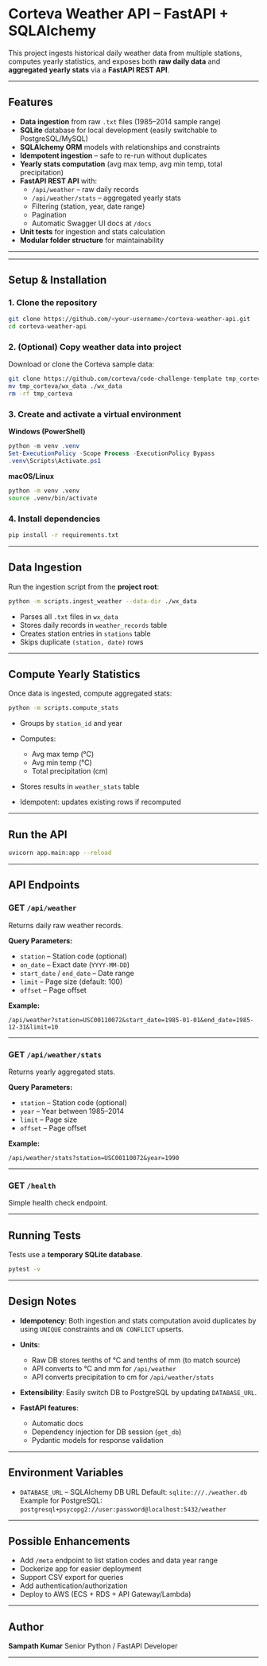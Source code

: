 
#  Corteva Weather API – FastAPI + SQLAlchemy

This project ingests historical daily weather data from multiple stations, computes yearly statistics, and exposes both **raw daily data** and **aggregated yearly stats** via a **FastAPI REST API**.

---

##  Features

- **Data ingestion** from raw `.txt` files (1985–2014 sample range)
- **SQLite** database for local development (easily switchable to PostgreSQL/MySQL)
- **SQLAlchemy ORM** models with relationships and constraints
- **Idempotent ingestion** – safe to re-run without duplicates
- **Yearly stats computation** (avg max temp, avg min temp, total precipitation)
- **FastAPI REST API** with:
  - `/api/weather` – raw daily records
  - `/api/weather/stats` – aggregated yearly stats
  - Filtering (station, year, date range)
  - Pagination
  - Automatic Swagger UI docs at `/docs`
- **Unit tests** for ingestion and stats calculation
- **Modular folder structure** for maintainability

---



---

##  Setup & Installation

### 1. Clone the repository
```bash
git clone https://github.com/<your-username>/corteva-weather-api.git
cd corteva-weather-api
````

### 2. (Optional) Copy weather data into project

Download or clone the Corteva sample data:

```bash
git clone https://github.com/corteva/code-challenge-template tmp_corteva
mv tmp_corteva/wx_data ./wx_data
rm -rf tmp_corteva
```

### 3. Create and activate a virtual environment

**Windows (PowerShell)**

```powershell
python -m venv .venv
Set-ExecutionPolicy -Scope Process -ExecutionPolicy Bypass
.venv\Scripts\Activate.ps1
```

**macOS/Linux**

```bash
python -m venv .venv
source .venv/bin/activate
```

### 4. Install dependencies

```bash
pip install -r requirements.txt
```

---

##  Data Ingestion

Run the ingestion script from the **project root**:

```bash
python -m scripts.ingest_weather --data-dir ./wx_data
```

* Parses all `.txt` files in `wx_data`
* Stores daily records in `weather_records` table
* Creates station entries in `stations` table
* Skips duplicate `(station, date)` rows

---

##  Compute Yearly Statistics

Once data is ingested, compute aggregated stats:

```bash
python -m scripts.compute_stats
```

* Groups by `station_id` and year
* Computes:

  * Avg max temp (°C)
  * Avg min temp (°C)
  * Total precipitation (cm)
* Stores results in `weather_stats` table
* Idempotent: updates existing rows if recomputed

---

##  Run the API

```bash
uvicorn app.main:app --reload
```

---

## API Endpoints

### **GET** `/api/weather`

Returns daily raw weather records.

**Query Parameters:**

* `station` – Station code (optional)
* `on_date` – Exact date (`YYYY-MM-DD`)
* `start_date` / `end_date` – Date range
* `limit` – Page size (default: 100)
* `offset` – Page offset

**Example:**

```
/api/weather?station=USC00110072&start_date=1985-01-01&end_date=1985-12-31&limit=10
```

---

### **GET** `/api/weather/stats`

Returns yearly aggregated stats.

**Query Parameters:**

* `station` – Station code (optional)
* `year` – Year between 1985–2014
* `limit` – Page size
* `offset` – Page offset

**Example:**

```
/api/weather/stats?station=USC00110072&year=1990
```

---

### **GET** `/health`

Simple health check endpoint.

---

## Running Tests

Tests use a **temporary SQLite database**.

```bash
pytest -v
```

---

## Design Notes

* **Idempotency**: Both ingestion and stats computation avoid duplicates by using `UNIQUE` constraints and `ON CONFLICT` upserts.
* **Units**:

  * Raw DB stores tenths of °C and tenths of mm (to match source)
  * API converts to °C and mm for `/api/weather`
  * API converts precipitation to cm for `/api/weather/stats`
* **Extensibility**: Easily switch DB to PostgreSQL by updating `DATABASE_URL`.
* **FastAPI features**:

  * Automatic docs
  * Dependency injection for DB session (`get_db`)
  * Pydantic models for response validation

---

## Environment Variables

* `DATABASE_URL` – SQLAlchemy DB URL
  Default: `sqlite:///./weather.db`
  Example for PostgreSQL:
  `postgresql+psycopg2://user:password@localhost:5432/weather`

---

## Possible Enhancements

* Add `/meta` endpoint to list station codes and data year range
* Dockerize app for easier deployment
* Support CSV export for queries
* Add authentication/authorization
* Deploy to AWS (ECS + RDS + API Gateway/Lambda)

---

## Author

**Sampath Kumar**
Senior Python / FastAPI Developer

---


```
